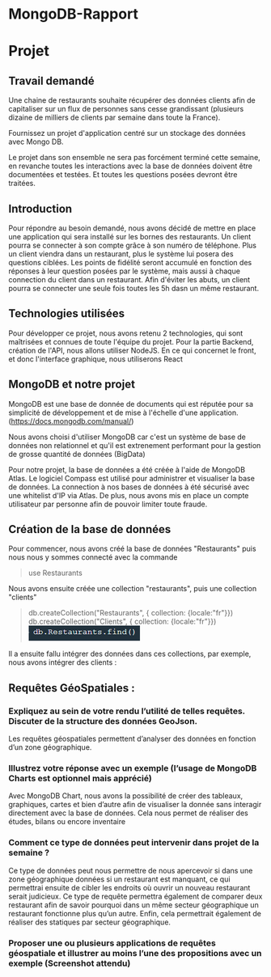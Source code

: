 # MongoDB-Rapport
# Projet 

## Travail demandé
Une chaine de restaurants souhaite récupérer des données clients afin de capitaliser sur un flux de personnes sans cesse grandissant (plusieurs dizaine de milliers de clients par semaine dans toute la France).

Fournissez un projet d'application centré sur un stockage des données avec Mongo DB.

Le projet dans son ensemble ne sera pas forcément terminé cette semaine, en revanche toutes les interactions avec la base de données doivent être documentées et testées. Et toutes les questions posées devront être traitées.

## Introduction

Pour répondre au besoin demandé, nous avons décidé de mettre en place une application qui sera installé sur les bornes des restaurants. Un client pourra se connecter à son compte grâce à son numéro de téléphone.
Plus un client viendra dans un restaurant, plus le système lui posera des questions ciblées.
Les points de fidélité seront accumulé en fonction des réponses à leur question posées par le système, mais aussi à chaque connection du client dans un restaurant. Afin d'éviter les abuts, un client pourra se connecter une seule fois toutes les 5h dasn un même restaurant.

## Technologies utilisées

Pour développer ce projet, nous avons retenu 2 technologies, qui sont maîtrisées et connues de toute l'équipe du projet.
Pour la partie Backend, création de l'API, nous allons utiliser NodeJS.
En ce qui concernet le front, et donc l'interface graphique, nous utiliserons React

## MongoDB et notre projet

MongoDB est une base de donnée de documents qui est réputée pour sa simplicité de développement et de mise à l'échelle d'une application. (https://docs.mongodb.com/manual/)

Nous avons choisi d'utiliser MongoDB car c'est un système de base de données non relationnel et qu'il est extrenement performant pour la gestion de grosse quantité de données (BigData)

Pour notre projet, la base de données a été créée à l'aide de MongoDB Atlas. Le logiciel Compass est utilisé pour administrer et visualiser la base de données.
La connection à nos bases de données à été sécurisé avec une whitelist d'IP via Atlas. De plus, nous avons mis en place un compte utilisateur par personne afin de pouvoir limiter toute fraude.

## Création de la base de données

Pour commencer, nous avons créé la base de données "Restaurants" puis nous nous y sommes connecté avec la commande 
> use Restaurants

Nous avons ensuite créée une collection "restaurants", puis une collection "clients"
> db.createCollection("Restaurants", { collection: {locale:"fr"}})
> db.createCollection("Clients", { collection: {locale:"fr"}})
![CreateCollection](https://github.com/NicolasISI/MongoDB-Rapport/blob/main/image/TP1.png?raw=true)

Il a ensuite fallu intégrer des données dans ces collections, par exemple, nous avons intégrer des clients :





## Requêtes GéoSpatiales :

### Expliquez au sein de votre rendu l’utilité de telles requêtes. Discuter de la structure des données GeoJson.
Les requêtes géospatiales permettent d’analyser des données en fonction d’un zone géographique.

### Illustrez votre réponse avec un exemple (l’usage de MongoDB Charts est optionnel mais apprécié)
Avec MongoDB Chart, nous avons la possibilité de créer des tableaux, graphiques, cartes et bien d’autre afin de visualiser la donnée sans interagir directement avec la base de données.
Cela nous permet de réaliser des études, bilans ou encore inventaire

### Comment ce type de données peut intervenir dans projet de la semaine ?
Ce type de données peut nous permettre de nous apercevoir si dans une zone géographique données si un restaurant est manquant, ce qui permettrai ensuite de cibler les endroits où ouvrir un nouveau restaurant serait judicieux.
Ce type de requête permettra également de comparer deux restaurant afin de savoir pourquoi dans un même secteur géographique un restaurant fonctionne plus qu’un autre.
Enfin, cela permettrait également de réaliser des statiques par secteur géographique.

### Proposer une ou plusieurs applications de requêtes géospatiale et illustrer au moins l’une des propositions avec un exemple (Screenshot attendu)




